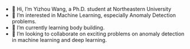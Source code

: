 - 👋 Hi, I’m Yizhou Wang, a Ph.D. student at Northeastern University
- 👀 I’m interested in Machine Learning, especially Anomaly Detection problems.
- 🌱 I’m currently learning body building.
- 💞️ I’m looking to collaborate on exciting problems on anomaly detection in machine learning and deep learning.

<!---
wyzjack/wyzjack is a ✨ special ✨ repository because its `README.md` (this file) appears on your GitHub profile.
You can click the Preview link to take a look at your changes.
--->
